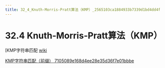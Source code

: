 ```yaml
---
title: 32_4_Knuth-Morris-Pratt算法（KMP）_2565103ca1884933b7339d1bd4dd4f5d
---
```


# 32.4 Knuth-Morris-Pratt算法（KMP）

[KMP字符串匹配 [wiki](../../../经典算法&数据结构/KMP字符串匹配.md)

[KMP字符串匹配（前缀） 7105089e168d4ee28e35d36f7e01bbbe](../../../经典算法&数据结构/KMP字符串匹配/KMP字符串匹配（前缀）%207105089e168d4ee28e35d36f7e01bbbe.md)